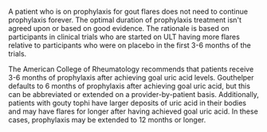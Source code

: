 A patient who is on prophylaxis for gout flares does not need to continue prophylaxis forever. The optimal
duration of prophylaxis treatment isn't agreed upon or based on good evidence. The rationale is based on
participants in clinical trials who are started on ULT having more flares relative to participants who were on placebo in the first 3-6 months of the trials.

The American College of Rheumatology recommends that patients receive 3-6 months of prophylaxis after achieving goal uric acid levels. Gouthelper defaults to 6 months of prophylaxis after achieving goal uric acid, but this can be abbreviated or extended on a provider-by-patient basis. Additionally, patients with gouty tophi have larger deposits of uric acid in their
bodies and may have flares for longer after having achieved goal uric acid. In these cases, prophylaxis may be extended to 12 months or longer.

